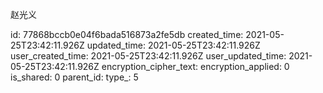 赵光义

id: 77868bccb0e04f6bada516873a2fe5db
created_time: 2021-05-25T23:42:11.926Z
updated_time: 2021-05-25T23:42:11.926Z
user_created_time: 2021-05-25T23:42:11.926Z
user_updated_time: 2021-05-25T23:42:11.926Z
encryption_cipher_text: 
encryption_applied: 0
is_shared: 0
parent_id: 
type_: 5
